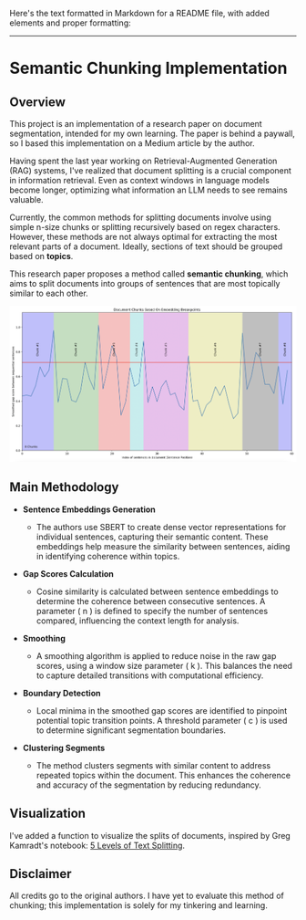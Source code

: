 Here's the text formatted in Markdown for a README file, with added elements and proper formatting:

---

# Semantic Chunking Implementation

## Overview

This project is an implementation of a research paper on document segmentation, intended for my own learning. The paper is behind a paywall, so I based this implementation on a Medium article by the author.

Having spent the last year working on Retrieval-Augmented Generation (RAG) systems, I've realized that document splitting is a crucial component in information retrieval. Even as context windows in language models become longer, optimizing what information an LLM needs to see remains valuable.

Currently, the common methods for splitting documents involve using simple n-size chunks or splitting recursively based on regex characters. However, these methods are not always optimal for extracting the most relevant parts of a document. Ideally, sections of text should be grouped based on **topics**.

This research paper proposes a method called **semantic chunking**, which aims to split documents into groups of sentences that are most topically similar to each other.

![Example of Semantic Chunking](split.png)

## Main Methodology

- **Sentence Embeddings Generation**

  - The authors use SBERT to create dense vector representations for individual sentences, capturing their semantic content. These embeddings help measure the similarity between sentences, aiding in identifying coherence within topics.

- **Gap Scores Calculation**

  - Cosine similarity is calculated between sentence embeddings to determine the coherence between consecutive sentences. A parameter \( n \) is defined to specify the number of sentences compared, influencing the context length for analysis.

- **Smoothing**

  - A smoothing algorithm is applied to reduce noise in the raw gap scores, using a window size parameter \( k \). This balances the need to capture detailed transitions with computational efficiency.

- **Boundary Detection**

  - Local minima in the smoothed gap scores are identified to pinpoint potential topic transition points. A threshold parameter \( c \) is used to determine significant segmentation boundaries.

- **Clustering Segments**
  - The method clusters segments with similar content to address repeated topics within the document. This enhances the coherence and accuracy of the segmentation by reducing redundancy.

## Visualization

I've added a function to visualize the splits of documents, inspired by Greg Kamradt's notebook: [5 Levels of Text Splitting](https://github.com/FullStackRetrieval-com/RetrievalTutorials/blob/main/tutorials/LevelsOfTextSplitting/5_Levels_Of_Text_Splitting.ipynb).

## Disclaimer

All credits go to the original authors. I have yet to evaluate this method of chunking; this implementation is solely for my tinkering and learning.
